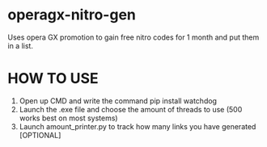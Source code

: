 # operagx-nitro-gen
Uses opera GX promotion to gain free nitro codes for 1 month and put them in a list.

# HOW TO USE

1. Open up CMD and write the command pip install watchdog
2. Launch the .exe file and choose the amount of threads to use (500 works best on most systems)
3. Launch amount_printer.py to track how many links you have generated [OPTIONAL] 

